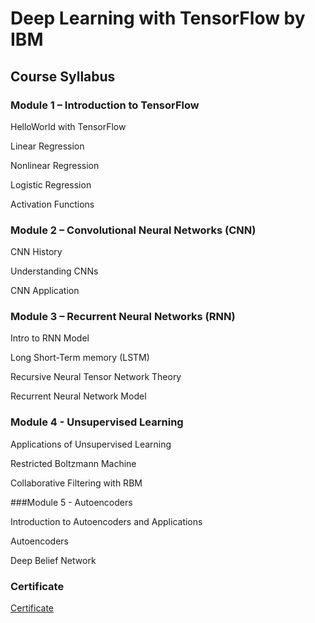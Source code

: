 # Deep Learning with TensorFlow by IBM


## Course Syllabus

### Module 1 – Introduction to TensorFlow

HelloWorld with TensorFlow

Linear Regression

Nonlinear Regression

Logistic Regression

Activation Functions

### Module 2 – Convolutional Neural Networks (CNN)

CNN History

Understanding CNNs

CNN Application

### Module 3 – Recurrent Neural Networks (RNN)

Intro to RNN Model

Long Short-Term memory (LSTM)

Recursive Neural Tensor Network Theory

Recurrent Neural Network Model

### Module 4 - Unsupervised Learning

Applications of Unsupervised Learning

Restricted Boltzmann Machine

Collaborative Filtering with RBM

###Module 5 - Autoencoders

Introduction to Autoencoders and Applications

Autoencoders

Deep Belief Network

### Certificate

[Certificate](https://courses.cognitiveclass.ai/certificates/d0f4996148dc4ace9b6ea5df23dc39a6)
